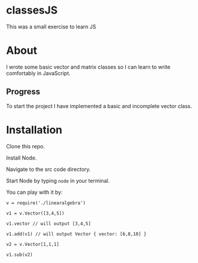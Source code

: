 # classesJS
This was a small exercise to learn JS

# About
I wrote some basic vector and matrix classes so I can learn to write comfortably in JavaScript.

## Progress
To start the project I have implemented a basic and incomplete vector class.

# Installation
Clone this repo.

Install Node.

Navigate to the src code directory.

Start Node by typing `node` in your terminal.

You can play with it by:

```
v = require('./linearalgebra')

v1 = v.Vector([3,4,5])

v1.vector // will output [3,4,5]

v1.add(v1) // will output Vector { vector: [6,8,10] }

v2 = v.Vector[1,1,1]

v1.sub(v2)
```

